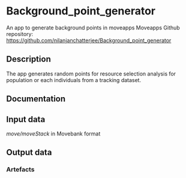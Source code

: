 # Background_point_generator

An app to generate background points in moveapps
Moveapps 
Github repository: https://github.com/nilanjanchatterjee/Background_point_generator

## Description
The app generates random points for resource selection analysis for population or each individuals from a tracking dataset.

## Documentation



## Input data

*move/moveStack* in Movebank format 

## Output data

### Artefacts